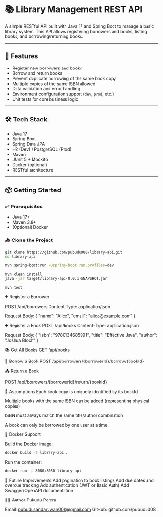 # 📚 Library Management REST API

A simple RESTful API built with Java 17 and Spring Boot to manage a basic library system. This API allows registering borrowers and books, listing books, and borrowing/returning books.

---

## 🚀 Features

- Register new borrowers and books
- Borrow and return books
- Prevent duplicate borrowing of the same book copy
- Multiple copies of the same ISBN allowed
- Data validation and error handling
- Environment configuration support (`dev`, `prod`, etc.)
- Unit tests for core business logic

---

## 🛠️ Tech Stack

- Java 17
- Spring Boot
- Spring Data JPA
- H2 (Dev) / PostgreSQL (Prod)
- Maven
- JUnit 5 + Mockito
- Docker (optional)
- RESTful architecture

---

## 📦 Getting Started

### ✅ Prerequisites

- Java 17+
- Maven 3.8+
- (Optional) Docker

### 📥 Clone the Project


```bash
git clone https://github.com/pubudu008/library-api.git
cd library-api
````

```bash
mvn spring-boot:run -Dspring-boot.run.profiles=dev
```

```bash
mvn clean install
java -jar target/library-api-0.0.1-SNAPSHOT.jar
```

```bash
mvn test
```
➕ Register a Borrower

POST /api/borrowers
Content-Type: application/json

Request Body:
{
"name": "Alice",
"email": "alice@example.com"
}

➕ Register a Book
POST /api/books
Content-Type: application/json

Request Body:
{
"isbn": "9780134685991",
"title": "Effective Java",
"author": "Joshua Bloch"
}

📚 Get All Books
GET /api/books

📖 Borrow a Book
POST /api/borrowers/{borrowerId}/borrow/{bookId}

📤 Return a Book

POST /api/borrowers/{borrowerId}/return/{bookId}


🧾 Assumptions
Each book copy is uniquely identified by its bookId

Multiple books with the same ISBN can be added (representing physical copies)

ISBN must always match the same title/author combination

A book can only be borrowed by one user at a time


🐳 Docker Support

Build the Docker image:

```bash
docker build -t library-api .
```

Run the container:
```bash
docker run -p 8080:8080 library-api
```

📌 Future Improvements
Add pagination to book listings
Add due dates and overdue tracking
Add authentication (JWT or Basic Auth)
Add Swagger/OpenAPI documentation

👨‍💻 Author
Pubudu Perera

Email: pubudusandaruwan008@gmail.com
GitHub: github.com/pubudu008
